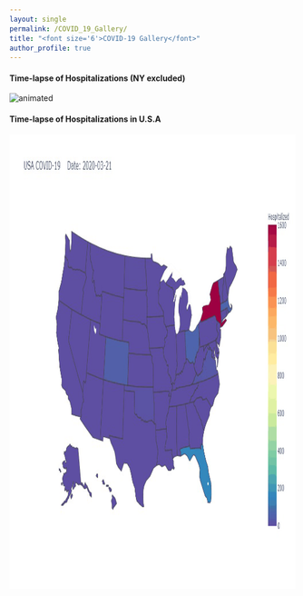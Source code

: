 ```yaml
---
layout: single
permalink: /COVID_19_Gallery/
title: "<font size='6'>COVID-19 Gallery</font>"
author_profile: true
---
```



<h4>Time-lapse of Hospitalizations (NY excluded)</h4>
<img src="/images/covid_usa_movie_hos_ny.gif" alt='animated' width='1300' height='900'/>

<h4>Time-lapse of Hospitalizations in U.S.A</h4>
<img src="/images/covid_usa_movie_hos.gif" alt='animated' width='1200' height='800'/>